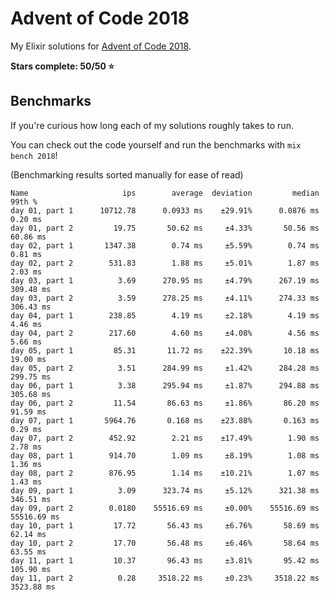 # Advent of Code 2018

My Elixir solutions for [Advent of Code 2018](https://adventofcode.com/2018).

**Stars complete: 50/50 :star:**

## Benchmarks

If you're curious how long each of my solutions roughly takes to run.

You can check out the code yourself and run the benchmarks with `mix bench 2018`!

(Benchmarking results sorted manually for ease of read)

```
Name                     ips        average  deviation         median         99th %
day 01, part 1      10712.78      0.0933 ms    ±29.91%      0.0876 ms        0.20 ms
day 01, part 2         19.75       50.62 ms     ±4.33%       50.56 ms       60.86 ms
day 02, part 1       1347.38        0.74 ms     ±5.59%        0.74 ms        0.81 ms
day 02, part 2        531.83        1.88 ms     ±5.01%        1.87 ms        2.03 ms
day 03, part 1          3.69      270.95 ms     ±4.79%      267.19 ms      309.48 ms
day 03, part 2          3.59      278.25 ms     ±4.11%      274.33 ms      306.43 ms
day 04, part 1        238.85        4.19 ms     ±2.18%        4.19 ms        4.46 ms
day 04, part 2        217.60        4.60 ms     ±4.08%        4.56 ms        5.66 ms
day 05, part 1         85.31       11.72 ms    ±22.39%       10.18 ms       19.00 ms
day 05, part 2          3.51      284.99 ms     ±1.42%      284.28 ms      299.75 ms
day 06, part 1          3.38      295.94 ms     ±1.87%      294.88 ms      305.68 ms
day 06, part 2         11.54       86.63 ms     ±1.86%       86.20 ms       91.59 ms
day 07, part 1       5964.76       0.168 ms    ±23.88%       0.163 ms        0.29 ms
day 07, part 2        452.92        2.21 ms    ±17.49%        1.90 ms        2.78 ms
day 08, part 1        914.70        1.09 ms     ±8.19%        1.08 ms        1.36 ms
day 08, part 2        876.95        1.14 ms    ±10.21%        1.07 ms        1.43 ms
day 09, part 1          3.09      323.74 ms     ±5.12%      321.38 ms      346.51 ms
day 09, part 2        0.0180    55516.69 ms     ±0.00%    55516.69 ms    55516.69 ms
day 10, part 1         17.72       56.43 ms     ±6.76%       58.69 ms       62.14 ms
day 10, part 2         17.70       56.48 ms     ±6.46%       58.64 ms       63.55 ms
day 11, part 1         10.37       96.43 ms     ±3.81%       95.42 ms      105.90 ms
day 11, part 2          0.28     3518.22 ms     ±0.23%     3518.22 ms     3523.88 ms
```
